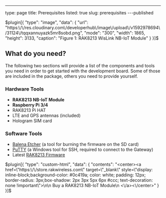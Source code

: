 ---
type: page
title: Prerequisites
listed: true
slug: prerequisites
---published

$plugin[{
    "type": "image",
    "data": {
        "url": "https:\/\/res.cloudinary.com\/developerhub\/image\/upload\/v1592978694\/31124\/tqqxannuyazk5mr8sobd.png",
        "mode": "300",
        "width": 1865,
        "height": 3133,
        "caption": "Figure 1: RAK8213 WisLink NB-IoT Module"
    }
}]$

## What do you need?

The following two sections will provide a list of the components and tools you need in order to get started with the development board. Some of those are included in the package, others you need to provide yourself.

### Hardware Tools

- **RAK8213 NB-IoT Module**
- **Raspberry Pi 3/4**
- RAK8213 Pi HAT
- LTE and GPS antennas (included)
- Hologram SIM card

### Software Tools

- [Balena Etcher](https://www.balena.io/etcher/) (a tool for burning the firmware on the SD card)
- [PuTTY](https://www.chiark.greenend.org.uk/~sgtatham/putty/latest.html) (a Windows tool for SSH, required to connect to the Gateway)
- Latest [RAK8213 Firmware](https://downloads.rakwireless.com/Cellular/RAK8213/Firmware/)

$plugin[{
    "type": "custom-html",
    "data": {
        "contents": "<center><a href=\"https:\/\/store.rakwireless.com\" target=\"_blank\" style=\"display: inline-block;background-color: #0c419a; color: white; padding: 12px; border-radius: 3px;box-shadow: 2px 3px 5px 6px #ccc; text-decoration: none !important\">\n\n    Buy a RAK8213 NB-IoT Module\n  <\/a><\/center>"
    }
}]$

